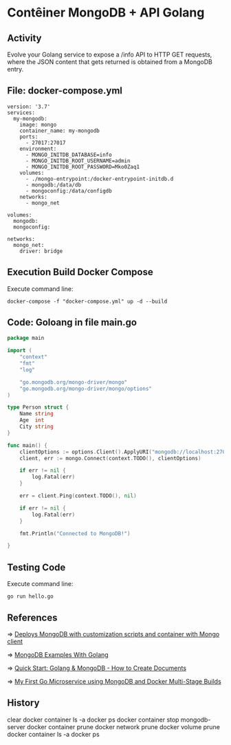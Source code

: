 # Contêiner MongoDB + API Golang

## Activity

Evolve your Golang service to expose a /info API to HTTP GET requests, where the JSON content that gets returned is obtained from a MongoDB entry.

## File: docker-compose.yml

```docker
version: '3.7'
services:
  my-mongodb:
    image: mongo
    container_name: my-mongodb
    ports:
      - 27017:27017
    environment:
      - MONGO_INITDB_DATABASE=info
      - MONGO_INITDB_ROOT_USERNAME=admin
      - MONGO_INITDB_ROOT_PASSWORD=Mko0Zaq1
    volumes:
      - ./mongo-entrypoint:/docker-entrypoint-initdb.d
      - mongodb:/data/db
      - mongoconfig:/data/configdb
    networks:
      - mongo_net
      
volumes:
  mongodb:
  mongoconfig:

networks:
  mongo_net:
    driver: bridge
```

## Execution Build Docker Compose

Execute command line:

```shell
docker-compose -f "docker-compose.yml" up -d --build
```

## Code: Goloang in file main.go

```go
package main

import (
	"context"
	"fmt"
	"log"

	"go.mongodb.org/mongo-driver/mongo"
	"go.mongodb.org/mongo-driver/mongo/options"
)

type Person struct {
	Name string
	Age  int
	City string
}

func main() {
	clientOptions := options.Client().ApplyURI("mongodb://localhost:27017")
	client, err := mongo.Connect(context.TODO(), clientOptions)

	if err != nil {
		log.Fatal(err)
	}

	err = client.Ping(context.TODO(), nil)

	if err != nil {
		log.Fatal(err)
	}

	fmt.Println("Connected to MongoDB!")

}
```

## Testing Code

Execute command line:

```shell
go run hello.go
```

## References

&#8658; [Deploys MongoDB with customization scripts and container with Mongo client](https://github.com/fabianlee/docker-mongodb/blob/master/docker-compose.yml)

&#8658; [MongoDB Examples With Golang](https://blog.ruanbekker.com/blog/2019/04/17/mongodb-examples-with-golang/)

&#8658; [Quick Start: Golang & MongoDB - How to Create Documents](https://www.mongodb.com/blog/post/quick-start-golang--mongodb--how-to-create-documents)

&#8658; [My First Go Microservice using MongoDB and Docker Multi-Stage Builds](https://www.melvinvivas.com/my-first-go-microservice/)

## History

clear
docker container ls -a
docker ps
docker container stop mongodb-server
docker container prune
docker network prune
docker volume prune
docker container ls -a
docker ps